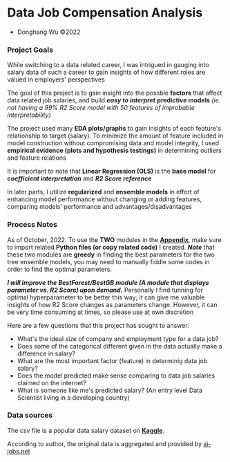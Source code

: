 # Data Job Compensation Analysis 
 - Donghang Wu ©2022

### Project Goals

While switching to a data related career, I was intrigued in gauging into salary data of such a career to gain insights of how different roles are valued in employers' perspectives

The goal of this project is to gain insight into the possble **factors** that affect data related job salaries, and build ***easy to interpret*** **predictive models** *(ie. not having a 99% R2 Score model with 50 features of improbable interpretability)*

The project used many **EDA plots/graphs** to gain insights of each feature's relationship to target (salary). To minimize the amount of feature included in model construction without compromising data and model integrity, I used **empirical evidence (plots and hypothesis testings)** in determining outliers and feature relations

It is important to note that **Linear Regression (OLS)** is the **base model** for ***coefficient interpretation*** and ***R2 Score reference***

In later parts, I utilize **regularized** and **ensemble models** in effort of enhancing model performance without changing or adding features, comparing models' performance and advantages/disadvantages


### Process Notes

As of October, 2022. To use the **TWO** modules in the [**Appendix**](#A-1), make sure to import related **Python files (or copy related code)** I created. ***Note*** that these two modules are **greedy** in finding the best parameters for the two tree ensemble models, you may need to manually fiddle some codes in order to find the optimal parameters.

***I will improve the BestForest/BestGB module (A module that displays parameter vs. R2 Score) upon demand.*** Personally I find tunning for optimal hyperparameter to be better this way; it can give me valuable insights of how R2 Score changes as parameters change. However, it can be very time consuming at times, so please use at own discretion

Here are a few questions that this project has sought to answer:
- What's the ideal size of company and employment type for a data job?
- Does some of the categorical different given in the data actually make a difference in salary?
- What are the most important factor (feature) in determinig data job salary?
- Does the model predicted make sense comparing to data job salaries claimed on the internet?
- What is someone like me's predicted salary? (An entry level Data Scientist living in a developing country)


### Data sources

The csv file is a popular data salary dataset on [**Kaggle**](https://www.kaggle.com/datasets/ruchi798/data-science-job-salaries). 

According to author, the original data is aggregated and provided by [ai-jobs.net](https://www.ai-jobs.net)
